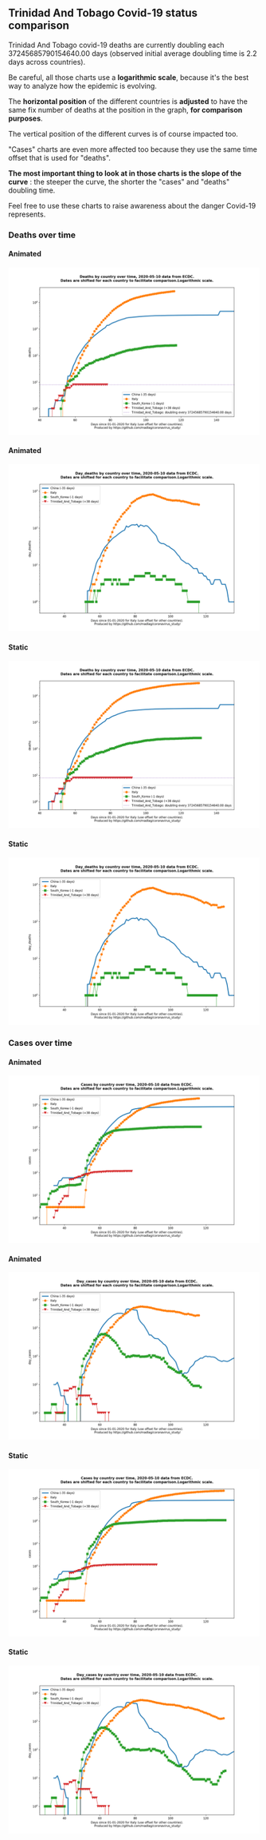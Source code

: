 ## Trinidad And Tobago Covid-19 status comparison 

Trinidad And Tobago covid-19 deaths are currently doubling each 37245685790154640.00 days (observed initial average doubling time is 2.2 days across countries).



Be careful, all those charts use a **logarithmic scale**, because it's the best way to analyze how the epidemic is evolving.
 
The **horizontal position** of the different countries is **adjusted** to have the same fix number of deaths at the position in the graph, **for comparison purposes**.

The vertical position of the different curves is of course impacted too.

"Cases" charts are even more affected too because they use the same time offset that is used for "deaths".

**The most important thing to look at in those charts is the slope of the curve** : the steeper the curve, the shorter the "cases" and "deaths" doubling time.

Feel free to use these charts to raise awareness about the danger Covid-19 represents. 


 
### Deaths over time
 
#### Animated
![Trinidad And Tobago covid-19 deaths animated chart](https://raw.githubusercontent.com/madlag/coronavirus_study/master/notebooks/graphs/2020-05-10/countries/Trinidad_And_Tobago/2020-05-10_Trinidad_And_Tobago_deaths.gif "Trinidad And Tobago covid-19 deaths animated chart")   
 
#### Animated
![Trinidad And Tobago covid-19 daily deaths animated chart](https://raw.githubusercontent.com/madlag/coronavirus_study/master/notebooks/graphs/2020-05-10/countries/Trinidad_And_Tobago/2020-05-10_Trinidad_And_Tobago_day_deaths.gif "Trinidad And Tobago covid-19 day_deaths animated chart")   
 
#### Static
![Trinidad And Tobago covid-19 deaths static chart](https://raw.githubusercontent.com/madlag/coronavirus_study/master/notebooks/graphs/2020-05-10/countries/Trinidad_And_Tobago/2020-05-10_Trinidad_And_Tobago_deaths.png "Trinidad And Tobago covid-19 deaths static chart")   
 
#### Static
![Trinidad And Tobago covid-19 daily deaths static chart](https://raw.githubusercontent.com/madlag/coronavirus_study/master/notebooks/graphs/2020-05-10/countries/Trinidad_And_Tobago/2020-05-10_Trinidad_And_Tobago_day_deaths.png "Trinidad And Tobago covid-19 day_deaths static chart")   

 
### Cases over time
 
#### Animated
![Trinidad And Tobago covid-19 cases animated chart](https://raw.githubusercontent.com/madlag/coronavirus_study/master/notebooks/graphs/2020-05-10/countries/Trinidad_And_Tobago/2020-05-10_Trinidad_And_Tobago_cases.gif "Trinidad And Tobago covid-19 cases animated chart")   
 
#### Animated
![Trinidad And Tobago covid-19 daily cases animated chart](https://raw.githubusercontent.com/madlag/coronavirus_study/master/notebooks/graphs/2020-05-10/countries/Trinidad_And_Tobago/2020-05-10_Trinidad_And_Tobago_day_cases.gif "Trinidad And Tobago covid-19 day_cases animated chart")   
 
#### Static
![Trinidad And Tobago covid-19 cases static chart](https://raw.githubusercontent.com/madlag/coronavirus_study/master/notebooks/graphs/2020-05-10/countries/Trinidad_And_Tobago/2020-05-10_Trinidad_And_Tobago_cases.png "Trinidad And Tobago covid-19 cases static chart")   
 
#### Static
![Trinidad And Tobago covid-19 daily cases static chart](https://raw.githubusercontent.com/madlag/coronavirus_study/master/notebooks/graphs/2020-05-10/countries/Trinidad_And_Tobago/2020-05-10_Trinidad_And_Tobago_day_cases.png "Trinidad And Tobago covid-19 day_cases static chart")   

